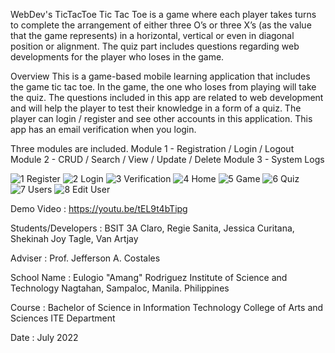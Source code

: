 WebDev&#39;s TicTacToe
Tic Tac Toe is a game where each player takes turns to complete the arrangement of
either three O’s or three X’s (as the value that the game represents) in a horizontal, vertical or
even in diagonal position or alignment. The quiz part includes questions regarding web
developments for the player who loses in the game.

Overview
This is a game-based mobile learning application that includes the game tic tac toe. In
the game, the one who loses from playing will take the quiz. The questions included in this
app are related to web development and will help the player to test their knowledge in a form
of a quiz. The player can login / register and see other accounts in this application.
This app has an email verification when you login.

Three modules are included. 
Module 1 - Registration / Login / Logout
Module 2 - CRUD / Search / View / Update / Delete
Module 3 - System Logs

![1 Register](https://user-images.githubusercontent.com/84279461/180195405-f42f465e-6ab9-45cf-ae87-0cbe0624577d.png)
![2 Login](https://user-images.githubusercontent.com/84279461/180195434-21683280-4691-437e-9e9a-bdf29712d0ac.png)
![3 Verification](https://user-images.githubusercontent.com/84279461/180195417-375b1c0e-34e2-4e97-8444-8f4f9edabe57.png)
![4 Home](https://user-images.githubusercontent.com/84279461/180195432-1d6edbaa-ef23-429e-bf44-90e704f1efd4.png)
![5 Game](https://user-images.githubusercontent.com/84279461/180195423-c316797a-b329-45ca-a564-0746ff508dd0.png)
![6 Quiz](https://user-images.githubusercontent.com/84279461/180195437-478ead13-bbf2-47c0-85b4-9b13831ee4d8.png)
![7 Users](https://user-images.githubusercontent.com/84279461/180195413-37eaff08-f3d8-4390-b014-2091387f8e34.png)
![8 Edit User](https://user-images.githubusercontent.com/84279461/180195427-8a35e196-c06e-4274-8ca6-415a373a2375.png)

Demo Video : https://youtu.be/tEL9t4bTipg

Students/Developers :
BSIT 3A
Claro, Regie
Sanita, Jessica
Curitana, Shekinah Joy
Tagle, Van Artjay

Adviser :
Prof. Jefferson A. Costales

School Name :
Eulogio &quot;Amang&quot; Rodriguez Institute of Science and Technology
Nagtahan, Sampaloc, Manila. Philippines

Course :
Bachelor of Science in Information Technology
College of Arts and Sciences
ITE Department

Date :
July 2022
